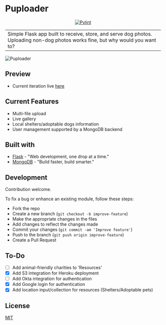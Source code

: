 # Puploader
<div align="center">
  
[![Pylint](https://github.com/tyler-tee/Puploader/actions/workflows/pylint.yml/badge.svg?branch=master&event=push)](https://github.com/tyler-tee/Puploader/actions/workflows/pylint.yml)

</div>
<table>
<tr>
<td>
Simple Flask app built to receive, store, and serve dog photos. Uploading non-dog photos works fine, but why would you want to?
</td>
</tr>
</table>

![Puploader](https://user-images.githubusercontent.com/64701075/155628298-1d59600f-3b6e-469a-bc09-c9b87f3be5d3.png)

## Preview
- Current iteration live [here](https://puploader.herokuapp.com)

## Current Features
- Multi-file upload
- Live gallery
- Local shelters/adoptable dogs information
- User management supported by a MongoDB backend

## Built with 

- [Flask](https://flask.palletsprojects.com/en/2.0.x/) - "Web development, one drop at a time."
- [MongoDB](https://www.mongodb.com/) - "Build faster, build smarter."

## Development
Contribution welcome.

To fix a bug or enhance an existing module, follow these steps:

- Fork the repo
- Create a new branch (`git checkout -b improve-feature`)
- Make the appropriate changes in the files
- Add changes to reflect the changes made
- Commit your changes (`git commit -am 'Improve feature'`)
- Push to the branch (`git push origin improve-feature`)
- Create a Pull Request

## To-Do
- [ ] Add animal-friendly charities to 'Resources'
- [X] Add S3 integration for Heroku deployment
- [ ] Add Okta integration for authentication
- [X] Add Google login for authentication
- [X] Add location input/collection for resources (Shelters/Adoptable pets)

## License
[MIT](https://choosealicense.com/licenses/mit/)

